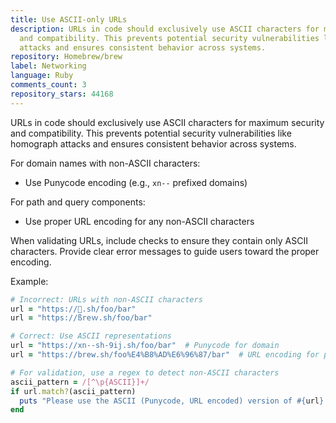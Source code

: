 ```yaml
---
title: Use ASCII-only URLs
description: URLs in code should exclusively use ASCII characters for maximum security
  and compatibility. This prevents potential security vulnerabilities like homograph
  attacks and ensures consistent behavior across systems.
repository: Homebrew/brew
label: Networking
language: Ruby
comments_count: 3
repository_stars: 44168
---
```


URLs in code should exclusively use ASCII characters for maximum security and compatibility. This prevents potential security vulnerabilities like homograph attacks and ensures consistent behavior across systems.

For domain names with non-ASCII characters:
- Use Punycode encoding (e.g., `xn--` prefixed domains)

For path and query components:
- Use proper URL encoding for any non-ASCII characters

When validating URLs, include checks to ensure they contain only ASCII characters. Provide clear error messages to guide users toward the proper encoding.

Example:
```ruby
# Incorrect: URLs with non-ASCII characters
url = "https://🫠.sh/foo/bar"
url = "https://ßreｗ.sh/foo/bar"

# Correct: Use ASCII representations
url = "https://xn--sh-9ij.sh/foo/bar"  # Punycode for domain
url = "https://brew.sh/foo%E4%B8%AD%E6%96%87/bar"  # URL encoding for path

# For validation, use a regex to detect non-ASCII characters
ascii_pattern = /[^\p{ASCII}]+/
if url.match?(ascii_pattern)
  puts "Please use the ASCII (Punycode, URL encoded) version of #{url}."
end
```